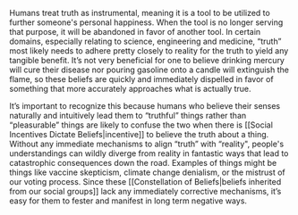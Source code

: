 Humans treat truth as instrumental, meaning it is a tool to be utilized to further someone's personal happiness. When the tool is no longer serving that purpose, it will be abandoned in favor of another tool. In certain domains, especially relating to science, engineering and medicine, “truth” most likely needs to adhere pretty closely to reality for the truth to yield any tangible benefit. It’s not very beneficial for one to believe drinking mercury will cure their disease nor pouring gasoline onto a candle will extinguish the flame, so these beliefs are quickly and immediately dispelled in favor of something that more accurately approaches what is actually true.

It’s important to recognize this because humans who believe their senses naturally and intuitively lead them to “truthful” things rather than “pleasurable” things are likely to confuse the two when there is [[Social Incentives Dictate Beliefs|incentive]] to believe the truth about a thing. Without any immediate mechanisms to align “truth” with “reality", people's understandings can wildly diverge from reality in fantastic ways that lead to catastrophic consequences down the road. Examples of things might be things like vaccine skepticism, climate change denialism, or the mistrust of our voting process. Since these [[Constellation of Beliefs|beliefs inherited from our social groups]] lack any immediately corrective mechanisms, it’s easy for them to fester and manifest in long term negative ways.